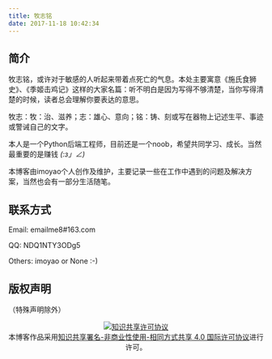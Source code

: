 ```yaml
---
title: 牧志铭
date: 2017-11-18 10:42:34
---
```


## 简介

牧志铭，或许对于敏感的人听起来带着点死亡的气息。本处主要寓意《施氏食狮史》、《季姬击鸡记》这样的大家名篇：听不明白是因为写得不够清楚，当你写得清楚的时候，读者总会理解你要表达的意思。

牧志：牧：治、滋养；志：雄心、意向；铭：铸、刻或写在器物上记述生平、事迹或警诫自己的文字。

本人是一个Python后端工程师，目前还是一个noob，希望共同学习、成长。当然最重要的是赚钱 _(:з」∠)_

本博客由imoyao个人创作及维护，主要记录一些在工作中遇到的问题及解决方案，当然也会有一部分生活随笔。

## 联系方式

Email: emailme8#163.com

QQ: NDQ1NTY3ODg5

Others: imoyao or None :-)

## 版权声明
（特殊声明除外）
    <center>
        <a rel="license" href="http://creativecommons.org/licenses/by-nc-sa/4.0/"><img alt="知识共享许可协议" style="border-width:0" src="https://i.creativecommons.org/l/by-nc-sa/4.0/88x31.png" /></a><br />本博客作品采用<a rel="license" href="http://creativecommons.org/licenses/by-nc-sa/4.0/">知识共享署名-非商业性使用-相同方式共享 4.0 国际许可协议</a>进行许可。
    </center>